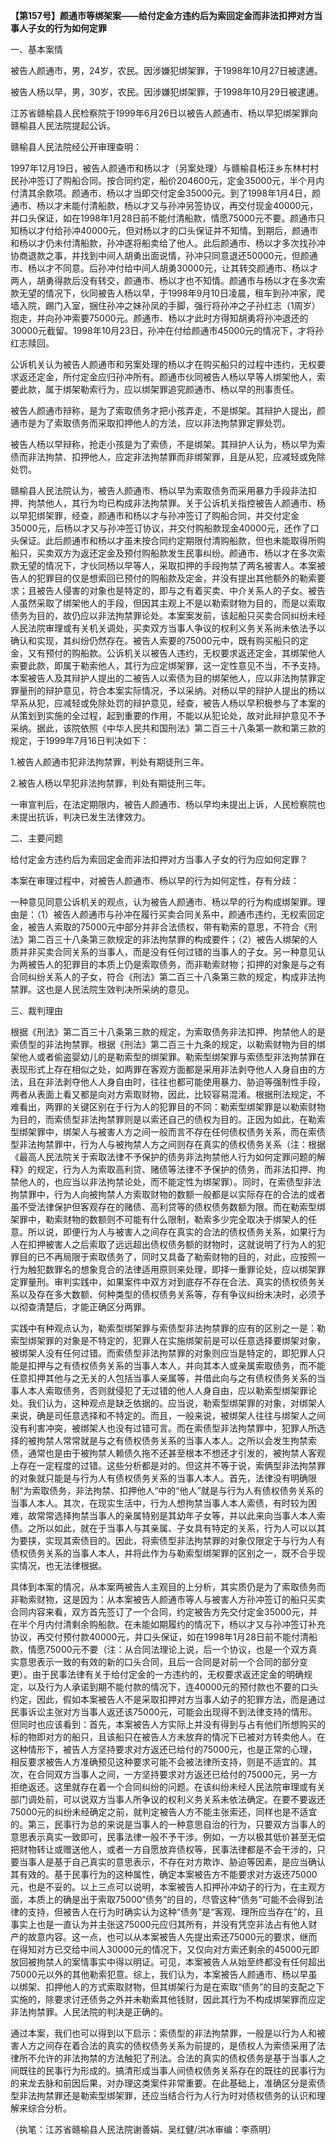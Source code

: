 **【第157号】颜通市等绑架案——给付定金方违约后为索回定金而非法扣押对方当事人子女的行为如何定罪**

一、基本案情

被告人颜通市，男，24岁，农民。因涉嫌犯绑架罪，于1998年10月27日被逮逋。

被告人杨以早，男，30岁，农民。因涉嫌犯绑架罪，于1998年10月29日被逮逋。

江苏省赣榆县人民检察院于1999年6月26日以被告人颜通市、杨以早犯绑架罪向赣榆县人民法院提起公诉。

赣榆县人民法院经公开审理查明：

1997年12月19日，被告人颜通市和杨以才（另案处理）与赣榆县柘汪乡东林村村民孙冲签订了购船合同。按合同约定，船价204600元，定金35000元，半个月内付清其余款项。颜通市、杨以才当即交付定金35000元。到了1998年1月4日，颜通市、杨以才未能付清船款，杨以才又与孙冲另签协议，再交付现金40000元，并口头保证，如在1998年1月28日前不能付清船款，情愿75000元不要。颜通市只知杨以才付给孙冲40000元，但对杨以才的口头保证并不知情。到期后，颜通市和杨以才仍未付清船款，孙冲遂将船卖给了他人。此后颜通市、杨以才多次找孙冲协商退款之事，并找到中间人胡勇出面说情，孙冲只同意退还50000元，但颜通市、杨以才不同意。后孙冲付给中间人胡勇30000元，让其转交颜通市、杨以才两人，胡勇得款后没有转交，颜通市、杨以才也不知情。颜通市与杨以才在多次索款无望的情况下，伙同被告人杨以早，于1998年9月10日凌晨，租车到孙冲家，爬墙入院，踢门入室，捆住孙冲之妹孙凤的手脚，强行将孙冲之子孙红志（1周岁）抱走，并向孙冲索要75000元。颜通市、杨以才此时方得知胡勇将孙冲退还的30000元截留。1998年10月23日，孙冲在付给颜通市45000元的情况下，才将孙红志赎回。

公诉机关认为被告人颜通市和另案处理的杨以才在购买船只的过程中违约，无权要求返还定金，所付定金应归孙冲所有。颜通市伙同被告人杨以早等人绑架他人，索要此款，属于绑架勒索行为，应以绑架罪追究颜通市、杨以早的刑事责任。

被告人颜通市辩称，是为了索取债务才把小孩弄走，不是绑架。其辩护人提出，颜通市是为了索取债务而采取扣押他人的方法，应以非法拘禁罪定罪处罚。

被告人杨以早辩称，抢走小孩是为了索债，不是绑架。其辩护人认为，杨以早为索债而非法拘禁、扣押他人，应定非法拘禁罪而非绑架罪，且是从犯，应减轻或免除处罚。

赣榆县人民法院认为，被告人颜通市、杨以早为索取债务而采用暴力手段非法扣押、拘禁他人，其行为均已构成非法拘禁罪。关于公诉机关指控被告人颜通市、杨以早犯绑架罪，经查，颜通市和杨以才与孙冲签订了购船合同，并交付定金35000元，后杨以才又与孙冲签订协议，并交付购船款现金40000元，还作了口头保证。此后颜通市和杨以才虽未按合同约定期限付清购船款，但也未能取得所购船只，买卖双方为返还定金及预付购船款发生民事纠纷。颜通市、杨以才在多次索款无望的情况下，才伙同杨以早等人，采取扣押的手段拘禁了两名被害人。本案被告人的犯罪目的仅是想索回已预付的购船款及定金，并没有提出其他额外的勒索要求；且被告人侵害的对象也是特定的，即与之有着买卖、中介关系人的子女。被告人虽然采取了绑架他人的手段，但因其主观上不是以勒索财物为目的，而是以索取债务为目的，故仍应以非法拘禁罪论处。本案案发前，该起船只买卖合同纠纷未经人民法院审理或有关机关调处，买卖双方当事人争议的权利义务关系尚未依法予以确认和实现，其纠纷仍然存在。被告人索要的75000元中，既有购买船只的定金，又有预付的购船款。公诉机关以被告人违约，无权要求返还定金，其绑架他人索要此款，即属于勒索他人，其行为应定绑架罪，这一定性意见不当，不予支持。本案被告人及其辩护人提出的二被告人以索债为目的绑架他人，应以非法拘禁罪定罪量刑的辩护意见，符合本案实际情况，予以采纳。对杨以早的辩护人提出的杨以早系从犯，应减轻或免除处罚的辩护意见，经查，被告人杨以早积极参与了本案的从策划到实施的全过程，起到重要的作用，不能以从犯论处，故对此辩护意见不予采纳。据此，该院依照《中华人民共和国刑法》第二百三十八条第一款和第三款的规定，于1999年7月16日判决如下：

1.被告人颜通市犯非法拘禁罪，判处有期徒刑三年。

2.被告人杨以早犯非法拘禁罪，判处有期徒刑三年。

一审宣判后，在法定期限内，被告人颜通市、杨以早均未提出上诉，人民检察院也未提出抗诉，判决已发生法律效力。

二、主要问题

给付定金方违约后为索回定金而非法扣押对方当事人子女的行为应如何定罪？

本案在审理过程中，对被告人颜通市、杨以早的行为如何定性，存有分歧：

一种意见同意公诉机关的观点，认为被告人颜通市、杨以早的行为构成绑架罪。理由是：（1）被告人颜通市与孙冲在履行买卖合同关系中，颜通市违约，无权索回定金，被告人索取的75000元中部分并非合法债权，带有勒索的意思，不符合《刑法》第二百三十八条第三款规定的非法拘禁罪的构成要件；（2）被告人绑架的人质并非买卖合同关系的当事人，而是没有任何过错的当事人的子女。另一种意见认为两被告人的犯罪目的本质上仍是索取债务，而非勒索财物；扣押的对象是与之有合同纠纷关系人的子女，符合《刑法》第二百三十八条第三款的规定，构成非法拘禁罪。这也是人民法院生效判决所采纳的意见。

三、裁判理由

根据《刑法》第二百三十八条第三款的规定，为索取债务非法扣押、拘禁他人的是索债型的非法拘禁罪。根据《刑法》第二百三十九条的规定，以勒索财物为目的绑架他人或者偷盗婴幼儿的是勒索型的绑架罪。勒索型绑架罪与索债型非法拘禁罪在表现形式上存在相似之处，如两罪在客观方面都是采用非法剥夺他人人身自由的方法，且在非法剥夺他人人身自由时，往往也都可能使用暴力、胁迫等强制性手段，两者从表面上看又都是向对方索取财物，因此，比较容易混淆。根据刑法规定，不难看出，两罪的关键区别在于行为人的犯罪目的不同：勒索型绑架罪是以勒索财物为目的，而索债型非法拘禁罪则是以索还自己的债权为目的。正因为如此，在勒索型绑架罪中，绑架人与被害人方之间一般而言不存在任何债权债务关系，而在索债型非法拘禁罪中，行为人与被拘禁人方之间则存在真实的债权债务关系（注：根据《最高人民法院关于索取法律不予保护的债务非法拘禁他人行为如何定罪问题的解释》的规定，行为人为索取高利贷、赌债等法律不予保护的债务，而非法扣押、拘禁他人的，也应当以非法拘禁论处，而不能定性为绑架罪）。同时，在索债型非法拘禁罪中，行为人向被拘禁人方索取财物的数额一般都是以实际存在的合法的或者虽不受法律保护但客观存在的赌债、高利贷等的债权债务数额为限。而在勒索型绑架罪中，勒索财物的数额则不可能有什么限制，勒索多少完全取决于绑架人的任意。所以说，即便行为人与被害人之间存在真实的合法的债权债务关系，如果行为人在扣押被害人之后索取了远远超出债权债务额的财物时，这就说明了行为人的犯罪目的已不再局限于索取债务了，同时又具备了勒索财物的目的，对此，应按照一行为触犯数罪名的想象竞合的法律适用原则来处理，即择一重罪论处，应以绑架罪定罪量刑。审判实践中，如果案件中双方对到底存不存在合法、真实的债权债务关系以及存在多大数额、何种类型的债权债务关系等，存有争议纠纷未决时，必须予以彻查清楚后，才能正确区分两罪。

实践中有种观点认为，勒索型绑架罪与索债型非法拘禁罪的应有的区别之一是：勒索型绑架罪的对象是不特定的，犯罪人在实施绑架前是可以任意选择要绑架对象，被绑架人没有任何过错。而索债型非法拘禁罪的对象则应当是特定的，即犯罪人只能是扣押与之有债权债务关系的当事人本人，并向其本人或亲属索取债务，而不能任意扣押其他与之无关的人包括当事人亲属等，并借此向与之有债权债务关系的当事人本人索取债务，否则就侵犯了无过错的他人人身自由，应以勒索型绑架罪论处。我们认为，这种观点是缺乏依据的。应当说，勒索型绑架罪的对象，对绑架人来说，确是司任意选择和不特定的。而且，一般来说，被绑架人往往与绑架人之间没有利害冲突，被绑架人也没有过错可言。而在索债型非法拘禁罪中，犯罪人所选择的被拘禁人常常就是与之有债权债务关系的当事人本人。之所以会发生拘禁索债，通常也是由于被拘禁人赖债久拖不还甚至根本不想还才引发的，被拘禁人客观上存在一定程度的过错。这些分析都是对的。但这并不等于说，索俩型非法拘禁罪的对象就只能是与行为人有债权债务关系的当事人本人。首先，法律没有明确限制“为索取债务，非法拘禁、扣押他人“中的“他人”就是与行为人有债权债务关系的当事人本人。其次，在现实生活中，行为人想拘禁当事人本人索债，有时较为困难，故常常选择拘禁当事人的亲属特别是其幼年子女等，并以此来向当事人本人索债。之所以如此，就在于当事人与其亲属、子女具有特定的关系，行为人可以以其为要挟，实现其索债目的。因此，将索债型非法拘禁罪的对象仅限定于与行为人有债权债务关系的当事人本人，并将此作为与勒索型绑架罪的区别之一，既不合乎现实情况，也无法律根据。

具体到本案的情况，从本案两被告人主观目的上分析，其实质仍是为了索取债务而非勒索财物，这是因为：从本案被告人颜通市等人与被害人方孙冲签订的船只买卖合同内容来看，双方首先签订了一个合同，约定被告方先交付定金35000元，并在半个月内付清剩余购船款。在未能如期履约的情况下，杨以才又与孙冲签订补充协议，再交付预付款40000元，并口头保证，如在1998年1月28日前不能付清船款，情愿75000元不要（注：从合同法理论上说，后一个协议，也是一个双方真实意思表示一致的有效的新的口头合同，且后一合同是对前一个合同的部分变更）。由于民事法律有关于给付定金的一方违约的，无权要求返还定金的明确规定，以及行为人承诺到期不能付款的情况下，连40000元的预付款也不要的口头约定，因此，假如本案被告人不是采取扣押对方当事人幼子的犯罪方法，而是通过民事诉讼主张对方当事人返还该75000元，可能会出现得不到法律支持的情形。但同时也应该看到：首先，本案被告人方实际上并没有得到与占有他们所想购买的标的物即对方的船只，且该船只在被告人方未放弃的情况下已被对方转卖他人。在这种情形下，被告人方坚持要求对方返还已给付的75000元，也是正常的心理，相反要求被告人方准确预见这种要求可能不会被法律所支持，则是不适宜的。其次，在合同双方当事人之间，一方坚持要求对方返还已给付的75000元，另一方拒绝返还。这里就存在着一个合同纠纷的问题。在该纠纷未经人民法院审理或有关部门调处前，可以说双方当事人所争议的权利义务关系未依法确定。在要不要返还75000元的纠纷未经确定之前，就判定被告人方不能主张索还，同样也是不适宜的。第三，民事行为总的来说是当事人的一种意思自治的行为，只要双方当事人的意思表示真实一致即可，民事法律一般不予干涉。例如，一方以极其低价甚至无偿把财物转让或赠送他人，或者一方自愿放弃债权等，民事法律都是不会干涉的，只要当事人是基于自己真实的意思表示，不存在对方欺诈、胁迫等因素，是应当确认其有效的。基于民事行为的这种属性，确定本案被告方不能要求对方返还75000元，也是不妥的。以上三点可以说明，本案被告人扣押孙冲幼子的行为，在主观方面，本质上的确是出于索取75000“债务”的目的，尽管这种“债务”可能不会得到法律的支持，但被告人在行为时确实认为这种“债务”是“客观、理所应当存在”的，且事实上也是一直认为并主张这75000元应归其所有，并没有凭空非法占有他人财产的故意内容。这一点，也可以从本案被告人先提出索还75000元的要求，继而在得知对方已交给中间人30000元的情况下，又仅向对方索还剩余的45000元即放回被拘禁人的案情事实中得以明证。可见，本案被告人从始至终都没有任何超出75000元以外的其他勒索犯意。综上，我们认为，本案被告人颜通市、杨以早虽以绑架、扣押他人的方式索取财物，但其绑架行为是在索取“债务”的目的支配之下实施的，除要求讨还债务之外并未勒索其他钱财，因此其行为不构成绑架罪而应定非法拘禁罪。人民法院的判决是正确的。

通过本案，我们也可以得到以下启示：索债型的非法拘禁罪，一般是以行为人和被害人方之间存在着合法的真实的债权债务关系为前提的，是债权人为索债采用了法律所不允许的非法拘禁的方法触犯了刑法。合法的真实的债权债务是基于当事人之间既往的民事行为形成的。搞清形成当事人间债权债务关系存在的既往的民事行为的来龙去脉和前因后果，对办理这类案件非常重要。在此基础上，准确区分是索债型非法拘禁罪还是勒索型绑架罪，还应当结合行为人行为时对债权债务的认识和理解来综合分析。

（执笔：江苏省赣榆县人民法院谢善娟、吴红健/洪冰审编：李燕明）